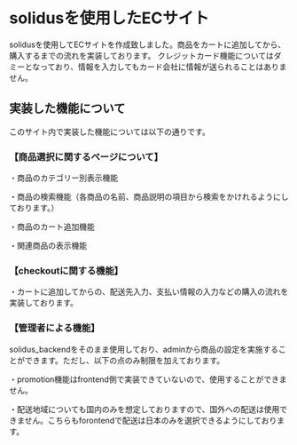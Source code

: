 # solidusを使用したECサイト
solidusを使用してECサイトを作成致しました。商品をカートに追加してから、購入するまでの流れを実装しております。
クレジットカード機能についてはダミーとなっており、情報を入力してもカード会社に情報が送られることはありません。

## 実装した機能について
このサイト内で実装した機能については以下の通りです。
### 【商品選択に関するページについて】
・商品のカテゴリー別表示機能

・商品の検索機能（各商品の名前、商品説明の項目から検索をかけれるようにしております。）

・商品のカート追加機能

・関連商品の表示機能

### 【checkoutに関する機能】
・カートに追加してからの、配送先入力、支払い情報の入力などの購入の流れを実装しております。

### 【管理者による機能】
solidus_backendをそのまま使用しており、adminから商品の設定を実施することができます。ただし、以下の点のみ制限を加えております。

・promotion機能はfrontend側で実装できていないので、使用することができません。

・配送地域についても国内のみを想定しておりますので、国外への配送は使用できません。こちらもforontendで配送は日本のみを選択できるようにしております。
